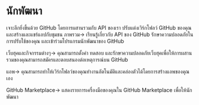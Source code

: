 # นักพัฒนา
เจาะลึกยิ่งขึ้นด้วย GitHub โดยการผสานรวมกับ API ของเรา ปรับแต่งเวิร์กโฟลว์ GitHub ของคุณ และสร้างและแชร์แอปกับชุมชน
ภาพรวม→
เรียนรู้เกี่ยวกับ API ของ GitHub รักษาความปลอดภัยในการปรับใช้ของคุณ และเข้าร่วมโปรแกรมนักพัฒนาของ GitHub

เว็บฮุคและกิจกรรมต่างๆ→
คุณสามารถตั้งค่า ทดสอบ และรักษาความปลอดภัยเว็บฮุคเพื่อให้การผสานรวมของคุณสามารถสมัครและตอบสนองต่อเหตุการณ์บน GitHub

แอพ→
คุณสามารถทำให้เวิร์กโฟลว์ของคุณทำงานอัตโนมัติและคล่องตัวได้โดยการสร้างแอพของคุณเอง

GitHub Marketplace→
แสดงรายการเครื่องมือของคุณใน GitHub Marketplace เพื่อให้นักพัฒนา
